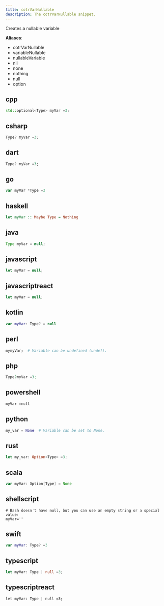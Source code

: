 ```yaml
---
title: cotrVarNullable
description: The cotrVarNullable snippet.
---
```


Creates a nullable variable

**Aliases**:
- cotrVarNullable
- variableNullable
- nullableVariable
- nil
- none
- nothing
- null
- option

## cpp
```cpp
std::optional<Type> myVar =3;
```

## csharp
```csharp
Type? myVar =3;
```

## dart
```dart
Type? myVar =3;
```

## go
```go
var myVar *Type =3
```

## haskell
```haskell
let myVar :: Maybe Type = Nothing
```

## java
```java
Type myVar = null;
```

## javascript
```javascript
let myVar = null;
```

## javascriptreact
```javascriptreact
let myVar = null;
```

## kotlin
```kotlin
var myVar: Type? = null
```

## perl
```perl
mymyVar;  # Variable can be undefined (undef).
```

## php
```php
Type?myVar =3;
```

## powershell
```powershell
myVar =null
```

## python
```python
my_var = None  # Variable can be set to None.
```

## rust
```rust
let my_var: Option<Type> =3;
```

## scala
```scala
var myVar: Option[Type] = None
```

## shellscript
```shellscript
# Bash doesn't have null, but you can use an empty string or a special value:
myVar=''
```

## swift
```swift
var myVar: Type? =3
```

## typescript
```typescript
let myVar: Type | null =3;
```

## typescriptreact
```typescriptreact
let myVar: Type | null =3;
```

